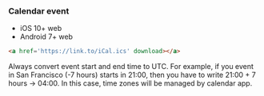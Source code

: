 ### Calendar event

- iOS 10+ web
- Android 7+ web

```html
<a href='https://link.to/iCal.ics' download></a>
```

Always convert event start and end time to UTC. For example, if you event in San Francisco (-7 hours) starts in 21:00, then you have to write 21:00 + 7 hours -> 04:00. In this case, time zones will be managed by calendar app.
